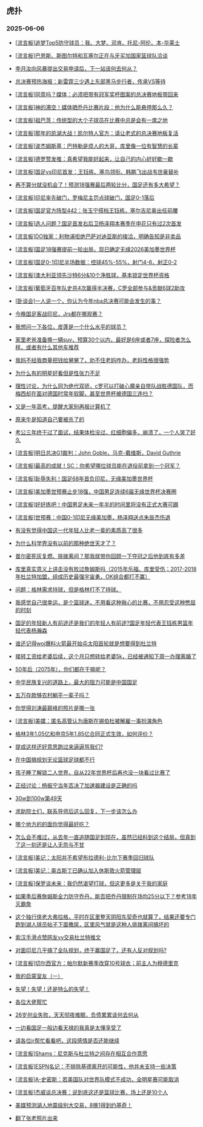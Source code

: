 ## 虎扑 
### 2025-06-06

+ [[流言板]追梦Top5防守球员：我、大梦、邓肯、托尼-阿伦、本-华莱士](https://bbs.hupu.com/632984360.html)

+ [[流言板]巴恩斯、斯图尔特和瓦塞尔正在与牙买加国家篮球队洽谈](https://bbs.hupu.com/632984585.html)

+ [李月汝向风暴提出交易申请后，下一站该何去何从？](https://bbs.hupu.com/632981619.html)

+ [总决赛预热海报：新雷霆三少遇上东部黑马步行者，传承VS等待](https://bbs.hupu.com/632982251.html)

+ [[流言板]同意吗？媒体：必须把带有冠军奖杯图案的总决赛地板带回来](https://bbs.hupu.com/632983693.html)

+ [[流言板]神的滞空！媒体晒乔丹比赛片段：他为什么能悬停那么久？](https://bbs.hupu.com/632982683.html)

+ [[流言板]祖巴茨：传统型的大个子球员在比赛中总是会有一席之地](https://bbs.hupu.com/632981754.html)

+ [[流言板]那年的凯湖大战！凯尔特人官方：请让老式的总决赛地板复活](https://bbs.hupu.com/632984073.html)

+ [[流言板]波杰姆斯基：巴特勒是烦人的大哥，库里像一位有智慧的长辈](https://bbs.hupu.com/632983005.html)

+ [[流言板]德罗赞发推：真希望我能好起来，让自己的内心好好歇一歇](https://bbs.hupu.com/632982803.html)

+ [[流言板]国足vs印尼首发：王钰栋、塞鸟领衔、韩鹏飞出战韦世豪替补](https://bbs.hupu.com/632982869.html)

+ [再不算分就没机会了！预测18强赛最后两轮比分，国足还有多大希望？](https://bbs.hupu.com/632980111.html)

+ [[流言板]印尼率先破门，罗梅尼主罚点球破门，国足0-1落后](https://bbs.hupu.com/632985270.html)

+ [[流言板]国足官方阵型442：张玉宁搭档王钰栋，塞尔吉尼奥出任前腰](https://bbs.hupu.com/632983170.html)

+ [[流言板]选人问题？国足首发右后卫杨泽翔本赛季在申花只有过2次首发](https://bbs.hupu.com/632985888.html)

+ [[流言板]DO独家：利物浦拒绝巴萨对迪亚斯的接洽，明确告知是非卖品](https://bbs.hupu.com/632980802.html)

+ [[流言板]国足18强赛提前一轮出局，现已确定无缘2026美加墨世界杯](https://bbs.hupu.com/632986394.html)

+ [[流言板]国足0-1印尼半场数据：控球45%-55%，射门4-6，射正0-2](https://bbs.hupu.com/632985357.html)

+ [[流言板]澳大利亚领先沙特6分&amp;10个净胜球，基本锁定世界杯资格](https://bbs.hupu.com/632984009.html)

+ [[流言板]葡萄牙百年队史共4次赢得半决赛，C罗全部参与&amp;贡献6球2助攻](https://bbs.hupu.com/632978301.html)

+ [[卧谈会]一人说一个，你认为今年nba总决赛可能会发生的事？](https://bbs.hupu.com/632984048.html)

+ [今晚国足客战印尼，Jrs都在哪观赛？](https://bbs.hupu.com/632985820.html)

+ [我想问一下各位，皮蓬是一个什么水平的球员？](https://bbs.hupu.com/632982954.html)

+ [家里老爸准备换一辆suv，预算30个以内，最好是6座或者7座，探险者怎么样，或者有什么其他车推荐](https://bbs.hupu.com/632982239.html)

+ [我妈不经我商量把钱给舅舅了，劝不住老妈咋办，老妈性格很强势](https://bbs.hupu.com/632981774.html)

+ [为什么有的明星好看但是性张力不足](https://bbs.hupu.com/632984374.html)

+ [理性讨论，为什么同为绝代双骄，c罗可以打破心魔亲自带队战胜德国队，而梅西却在面对德国时常年软脚，甚至世界杯被德国三连扫？](https://bbs.hupu.com/632984526.html)

+ [又是一年高考，提醒大家别再报计算机了](https://bbs.hupu.com/632982227.html)

+ [原来牛是知道自己要被杀了的](https://bbs.hupu.com/632983776.html)

+ [考公三年终于过了面试，结果体检没过，红细胞偏多，崩溃了，一个人哭了好久](https://bbs.hupu.com/632982323.html)

+ [[流言板]明日总决G1裁判：John Goble，马克-戴维斯，David Guthrie](https://bbs.hupu.com/632985741.html)

+ [[流言板]最高的成就！SC：你希望哪位球员能在退役前拿到一个冠军？](https://bbs.hupu.com/632983832.html)

+ [[流言板]耻辱失利！国足68年首负印尼，无缘美加墨世界杯](https://bbs.hupu.com/632986398.html)

+ [[流言板]美加墨世预赛止步18强，中国男足连续6届无缘世界杯决赛圈](https://bbs.hupu.com/632986388.html)

+ [[流言板]好好练吧！中国男足未来一年半的时间里将没有正式大赛可踢](https://bbs.hupu.com/632986391.html)

+ [[流言板]世预赛：中国0-1印尼无缘美加墨，杨泽翔送点朱辰杰伤退](https://bbs.hupu.com/632986385.html)

+ [有没有觉得中国这一代年轻人比老一辈的素质高了很多](https://bbs.hupu.com/632984857.html)

+ [为什么科学界没有以前的那种绝世天才了？](https://bbs.hupu.com/632985704.html)

+ [普尔密死灰复燃、挑拨离间？那我就带你回顾一下夺冠之后他到底有多差](https://bbs.hupu.com/632984997.html)

+ [库里真实意义上讲击没有败过詹姆斯吗（2015年乐福、库里受伤；2017-2018年杜兰特加盟，组成历史最强宇宙勇，OK组合都打不赢）](https://bbs.hupu.com/632985735.html)

+ [问题：格林需求持球，但是格林打不了持球。](https://bbs.hupu.com/632984999.html)

+ [我感觉自己很幸运，是个篮球迷，不用看这种揪心的比赛，不用忍受这种憋屈的时刻](https://bbs.hupu.com/632985618.html)

+ [国足的年轻新人有前途还是我们的年轻人有前途?国足年轻代表王钰栋男篮年轻代表杨瀚森](https://bbs.hupu.com/632986340.html)

+ [谁还记得woj爆料火箭最开始屯太阳首轮就是想要得到杜兰特](https://bbs.hupu.com/632984764.html)

+ [接转工资给老婆后续，这个月只想转给老婆5k，已经被通知下周一办理离婚了](https://bbs.hupu.com/632986603.html)

+ [50年后（2075年），你们都在干嘛呢？](https://bbs.hupu.com/632984040.html)

+ [中华民族复兴的道路上，最大的阻力可能是中国国足](https://bbs.hupu.com/632986818.html)

+ [五万存款够农村躺平一辈子吗？](https://bbs.hupu.com/632984620.html)

+ [你觉得刘涛最巅峰的照片是哪一张](https://bbs.hupu.com/632985425.html)

+ [[流言板]美媒：匿名高管认为唐斯在锡伯杜被解雇一事扮演角色](https://bbs.hupu.com/632988177.html)

+ [格林3年1.05亿和申京5年1.85亿合同正式生效，如何评价？](https://bbs.hupu.com/632984945.html)

+ [提成这样还好意思跑过来逼逼骂我们?](https://bbs.hupu.com/632986283.html)

+ [在中国搞规划无论篮球足球都不行](https://bbs.hupu.com/632985981.html)

+ [孩子睡了解锁二人世界，自从22年世界杯后再也没一块看过比赛了](https://bbs.hupu.com/632985115.html)

+ [正经讨论：杨振宁当年否决了加速器建设是正确的吗](https://bbs.hupu.com/632985383.html)

+ [30w到100w第49天](https://bbs.hupu.com/632985057.html)

+ [求助院士们，联系导师后这么回复，下一步该怎么办](https://bbs.hupu.com/632987237.html)

+ [哪个地方的的面你觉得最好吃？](https://bbs.hupu.com/632984962.html)

+ [怎么会不难过，从去年一直追随国足到现在，虽然已经料到这个结局，但真到了这一刻还是让人无奈与不甘](https://bbs.hupu.com/632986594.html)

+ [[流言板]美记：太阳并不希望布拉德利-比尔下赛季回归球队](https://bbs.hupu.com/632988459.html)

+ [[流言板]美记：奥古斯丁已确认加入休斯敦火箭管理层](https://bbs.hupu.com/632988284.html)

+ [[流言板]保罗谈未来：我仍然渴望打球，但这更多是关于我的家庭](https://bbs.hupu.com/632988131.html)

+ [如果季后赛詹姆斯全力防守乔丹，能否把乔丹限制在场均25分以下？参考18年灭霸詹](https://bbs.hupu.com/632987504.html)

+ [这个独行侠老大弗拉格，平时在区里整天阴阳东契奇也就算了，结果还要专门跑到湖人球员帖子下面撒尿，区里风气就是这种人挑拨离间搞坏的](https://bbs.hupu.com/632986739.html)

+ [索汉手滑点赞网友yy交易杜兰特推文](https://bbs.hupu.com/632987252.html)

+ [对面印尼几乎搞了全队规划，终于赢国足了，还有人反对规划吗?](https://bbs.hupu.com/632986672.html)

+ [[流言板]切尔西官方：帕尔默新赛季改穿10号球衣；前主人为穆德里克](https://bbs.hupu.com/632980907.html)

+ [我的启蒙室友（一）](https://bbs.hupu.com/632987486.html)

+ [失望！失望！还是特么的失望！](https://bbs.hupu.com/632986172.html)

+ [各位大佬帮忙](https://bbs.hupu.com/632986848.html)

+ [26岁创业失败，天天彻夜难眠，负债累累该何去何从](https://bbs.hupu.com/632987956.html)

+ [一边看国足一般边看天禄的我真是太懂享受了](https://bbs.hupu.com/632985954.html)

+ [请各位jr帮忙看看吧，这段感情是否还能继续](https://bbs.hupu.com/632986985.html)

+ [[流言板]Shams：尼克斯与杜兰特之间存在相互合作意愿](https://bbs.hupu.com/632988691.html)

+ [[流言板]ESPN名记：不排除基德离开的可能性，他并未支持一些决策](https://bbs.hupu.com/632988615.html)

+ [[流言板]A-史密斯：若美国队对世界队模式不成功，全明星赛可能取消](https://bbs.hupu.com/632988708.html)

+ [[流言板]杰威谈总决赛：说到底这还是篮球比赛，场上还是10个人](https://bbs.hupu.com/632988391.html)

+ [美媒预测湖人地震级别大交易，8换1得到约基奇！](https://bbs.hupu.com/632987016.html)

+ [翻了张老照片出来](https://bbs.hupu.com/632988656.html)

